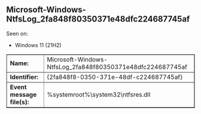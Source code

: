 ## Microsoft-Windows-NtfsLog_2fa848f80350371e48dfc224687745af

Seen on:
* Windows 11 (21H2)

<table border="1" class="docutils">
  <tbody>
    <tr>
      <td><b>Name:</b></td>
      <td>Microsoft-Windows-NtfsLog_2fa848f80350371e48dfc224687745af</td>
    </tr>
    <tr>
      <td><b>Identifier:</b></td>
      <td>{2fa848f8-0350-371e-48df-c224687745af}</td>
    </tr>
    <tr>
      <td><b>Event message file(s):</b></td>
      <td>%systemroot%\system32\ntfsres.dll</td>
    </tr>
  </tbody>
</table>

&nbsp;

